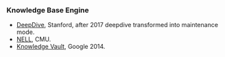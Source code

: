 
### Knowledge Base Engine

- [DeepDive](http://deepdive.stanford.edu/), Stanford, after 2017 deepdive transformed into maintenance mode.
- [NELL](http://rtw.ml.cmu.edu/rtw/), CMU.
- [Knowledge Vault](https://research.google/pubs/pub45634/), Google 2014.
